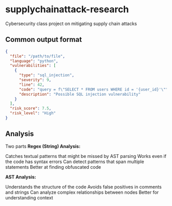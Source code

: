 # supplychainattack-research
Cybersecurity class project on mitigating supply chain attacks


## Common output format

```json
{
  "file": "/path/to/file",
  "language": "python",
  "vulnerabilities": [
    {
      "type": "sql_injection",
      "severity": 9,
      "line": 42,
      "code": "query = f\"SELECT * FROM users WHERE id = '{user_id}'\"",
      "description": "Possible SQL injection vulnerability"
    }
  ],
  "risk_score": 7.5,
  "risk_level": "High"
}
```

## Analysis
Two parts
**Regex (String) Analysis:**

Catches textual patterns that might be missed by AST parsing
Works even if the code has syntax errors
Can detect patterns that span multiple statements
Better at finding obfuscated code


**AST Analysis:**

Understands the structure of the code
Avoids false positives in comments and strings
Can analyze complex relationships between nodes
Better for understanding context